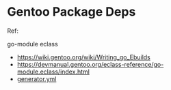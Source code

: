 # Gentoo Package Deps


Ref:

go-module eclass

- https://wiki.gentoo.org/wiki/Writing_go_Ebuilds
- https://devmanual.gentoo.org/eclass-reference/go-module.eclass/index.html
- [generator.yml](https://github.com/peeweep/gentoo-go-deps/edit/master/.github/workflows/generator.yml)
